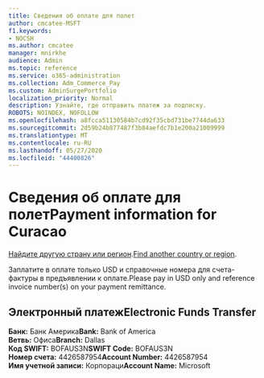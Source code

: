 ```yaml
---
title: Сведения об оплате для полет
author: cmcatee-MSFT
f1.keywords:
- NOCSH
ms.author: cmcatee
manager: mnirkhe
audience: Admin
ms.topic: reference
ms.service: o365-administration
ms.collection: Adm_Commerce_Pay
ms.custom: AdminSurgePortfolio
localization_priority: Normal
description: Узнайте, где отправить платеж за подписку.
ROBOTS: NOINDEX, NOFOLLOW
ms.openlocfilehash: a8fcca51130584b7cd92f35cbd731be7744da633
ms.sourcegitcommit: 2d59b24b877487f3b84aefdc7b1e200a21009999
ms.translationtype: MT
ms.contentlocale: ru-RU
ms.lasthandoff: 05/27/2020
ms.locfileid: "44400826"
---
```

# <a name="payment-information-for-curacao"></a><span data-ttu-id="1b69d-103">Сведения об оплате для полет</span><span class="sxs-lookup"><span data-stu-id="1b69d-103">Payment information for Curacao</span></span>

<span data-ttu-id="1b69d-104">[Найдите другую страну или регион](../billing-and-payments/pay-for-your-subscription.md).</span><span class="sxs-lookup"><span data-stu-id="1b69d-104">[Find another country or region](../billing-and-payments/pay-for-your-subscription.md).</span></span>

<span data-ttu-id="1b69d-105">Заплатите в оплате только USD и справочные номера для счета-фактуры в предъявлении к оплате.</span><span class="sxs-lookup"><span data-stu-id="1b69d-105">Please pay in USD only and reference invoice number(s) on your payment remittance.</span></span>

## <a name="electronic-funds-transfer"></a><span data-ttu-id="1b69d-106">Электронный платеж</span><span class="sxs-lookup"><span data-stu-id="1b69d-106">Electronic Funds Transfer</span></span>

<span data-ttu-id="1b69d-107">**Банк:** Банк Америка</span><span class="sxs-lookup"><span data-stu-id="1b69d-107">**Bank:** Bank of America</span></span>  
<span data-ttu-id="1b69d-108">**Ветвь:** Офиса</span><span class="sxs-lookup"><span data-stu-id="1b69d-108">**Branch:** Dallas</span></span>  
<span data-ttu-id="1b69d-109">**Код SWIFT:** BOFAUS3N</span><span class="sxs-lookup"><span data-stu-id="1b69d-109">**SWIFT Code:** BOFAUS3N</span></span>  
<span data-ttu-id="1b69d-110">**Номер счета:** 4426587954</span><span class="sxs-lookup"><span data-stu-id="1b69d-110">**Account Number:** 4426587954</span></span>  
<span data-ttu-id="1b69d-111">**Имя учетной записи:** Корпораци</span><span class="sxs-lookup"><span data-stu-id="1b69d-111">**Account Name:** Microsoft</span></span>  